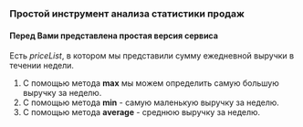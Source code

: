 ### Простой инструмент анализа статистики продаж
#### Перед Вами представлена простая версия сервиса

Есть *priceList*, в котором мы представили сумму ежедневной выручки в течении недели.

   1. С помощью метода **max** мы можем определить самую большую выручку за неделю.
   2. С помощью метода **min** - самую маленькую выручку за неделю.
   3. С помощью метода **average** - среднюю выручку за неделю.
